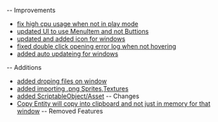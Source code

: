 -- Improvements

- [fix high cpu usage when not in play mode](https://github.com/LostbBlizzard/UCodeGameEngine/commit/a667f2352b5de6f2446c4520b78c4cd5623ea27b)
- [updated UI to use MenuItem and not Buttions](https://github.com/LostbBlizzard/UCodeGameEngine/commit/f13ef41b2043418572df44b38b39902f1a6f9c7d)
- [updated and added icon for windows](https://github.com/LostbBlizzard/UCodeGameEngine/commit/4ec56fbe5cc7e91b82d6766d23b6b85f0ef7ce13)
- [fixed double click opening error log when not hovering]()
- [added auto updateing for windows]()

-- Additions
- [added droping files on window](https://github.com/LostbBlizzard/UCodeGameEngine/commit/995d64fc67fe60f64f86d4650d5b64bf4416bd6d)
- [added importing .png Sprites,Textures](https://github.com/LostbBlizzard/UCodeGameEngine/commit/75f513b3a07f6d3262c9c73791c0e0497b6ff048)
- [added ScriptableObject/Asset](https://github.com/LostbBlizzard/UCodeGameEngine/commit/ca19bbba4f0f8892455d5b931ed1ecea83159a69)
-- Changes
- [Copy Entity will copy into clipboard and not just in memory for that window]()
-- Removed Features
